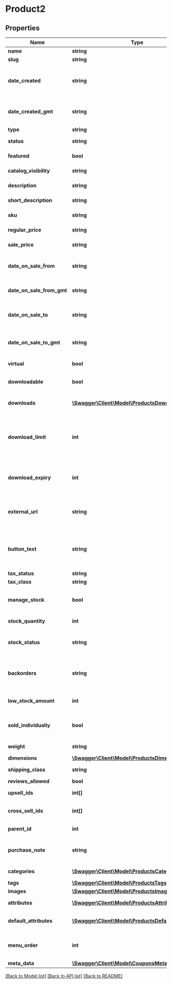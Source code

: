 # Product2

## Properties
Name | Type | Description | Notes
------------ | ------------- | ------------- | -------------
**name** | **string** | Product name. | [optional] 
**slug** | **string** | Product slug. | [optional] 
**date_created** | **string** | The date the product was created, in the site&#x27;s timezone. | [optional] 
**date_created_gmt** | **string** | The date the product was created, as GMT. | [optional] 
**type** | **string** | Product type. | [optional] 
**status** | **string** | Product status (post status). | [optional] 
**featured** | **bool** | Featured product. | [optional] 
**catalog_visibility** | **string** | Catalog visibility. | [optional] 
**description** | **string** | Product description. | [optional] 
**short_description** | **string** | Product short description. | [optional] 
**sku** | **string** | Unique identifier. | [optional] 
**regular_price** | **string** | Product regular price. | [optional] 
**sale_price** | **string** | Product sale price. | [optional] 
**date_on_sale_from** | **string** | Start date of sale price, in the site&#x27;s timezone. | [optional] 
**date_on_sale_from_gmt** | **string** | Start date of sale price, as GMT. | [optional] 
**date_on_sale_to** | **string** | End date of sale price, in the site&#x27;s timezone. | [optional] 
**date_on_sale_to_gmt** | **string** | End date of sale price, in the site&#x27;s timezone. | [optional] 
**virtual** | **bool** | If the product is virtual. | [optional] 
**downloadable** | **bool** | If the product is downloadable. | [optional] 
**downloads** | [**\Swagger\Client\Model\ProductsDownloads[]**](ProductsDownloads.md) | List of downloadable files. | [optional] 
**download_limit** | **int** | Number of times downloadable files can be downloaded after purchase. | [optional] 
**download_expiry** | **int** | Number of days until access to downloadable files expires. | [optional] 
**external_url** | **string** | Product external URL. Only for external products. | [optional] 
**button_text** | **string** | Product external button text. Only for external products. | [optional] 
**tax_status** | **string** | Tax status. | [optional] 
**tax_class** | **string** | Tax class. | [optional] 
**manage_stock** | **bool** | Stock management at product level. | [optional] 
**stock_quantity** | **int** | Stock quantity. | [optional] 
**stock_status** | **string** | Controls the stock status of the product. | [optional] 
**backorders** | **string** | If managing stock, this controls if backorders are allowed. | [optional] 
**low_stock_amount** | **int** | Low Stock amount for the product. | [optional] 
**sold_individually** | **bool** | Allow one item to be bought in a single order. | [optional] 
**weight** | **string** | Product weight (kg). | [optional] 
**dimensions** | [**\Swagger\Client\Model\ProductsDimensions**](ProductsDimensions.md) |  | [optional] 
**shipping_class** | **string** | Shipping class slug. | [optional] 
**reviews_allowed** | **bool** | Allow reviews. | [optional] 
**upsell_ids** | **int[]** | List of up-sell products IDs. | [optional] 
**cross_sell_ids** | **int[]** | List of cross-sell products IDs. | [optional] 
**parent_id** | **int** | Product parent ID. | [optional] 
**purchase_note** | **string** | Optional note to send the customer after purchase. | [optional] 
**categories** | [**\Swagger\Client\Model\ProductsCategories[]**](ProductsCategories.md) | List of categories. | [optional] 
**tags** | [**\Swagger\Client\Model\ProductsTags[]**](ProductsTags.md) | List of tags. | [optional] 
**images** | [**\Swagger\Client\Model\ProductsImages[]**](ProductsImages.md) | List of images. | [optional] 
**attributes** | [**\Swagger\Client\Model\ProductsAttributes[]**](ProductsAttributes.md) | List of attributes. | [optional] 
**default_attributes** | [**\Swagger\Client\Model\ProductsDefaultAttributes[]**](ProductsDefaultAttributes.md) | Defaults variation attributes. | [optional] 
**menu_order** | **int** | Menu order, used to custom sort products. | [optional] 
**meta_data** | [**\Swagger\Client\Model\CouponsMetaData[]**](CouponsMetaData.md) | Meta data. | [optional] 

[[Back to Model list]](../../README.md#documentation-for-models) [[Back to API list]](../../README.md#documentation-for-api-endpoints) [[Back to README]](../../README.md)

